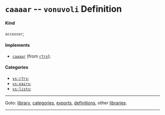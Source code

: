 

<a id='definition__vonuvoli__caaaar'></a>

# `caaaar` -- `vonuvoli` Definition


<a id='definition__vonuvoli__caaaar__kind'></a>

#### Kind

`accessor`;


<a id='definition__vonuvoli__caaaar__implements'></a>

#### Implements

 * [`caaaar`](../../r7rs/definitions/caaaar.md#definition__r7rs__caaaar) (from [`r7rs`](../../r7rs/_index.md#library__r7rs));


<a id='definition__vonuvoli__caaaar__categories'></a>

#### Categories

 * [`vs:r7rs`](../../vonuvoli/categories/vs_3a_r7rs.md#category__vonuvoli__vs_3a_r7rs);
 * [`vs:pairs`](../../vonuvoli/categories/vs_3a_pairs.md#category__vonuvoli__vs_3a_pairs);
 * [`vs:lists`](../../vonuvoli/categories/vs_3a_lists.md#category__vonuvoli__vs_3a_lists);

----

Goto: [library](../../vonuvoli/_index.md#library__vonuvoli), [categories](../../vonuvoli/categories/_index.md#toc__vonuvoli__categories), [exports](../../vonuvoli/exports/_index.md#toc__vonuvoli__exports), [definitions](../../vonuvoli/definitions/_index.md#toc__vonuvoli__definitions), other [libraries](../../_libraries.md#toc__libraries).

----

